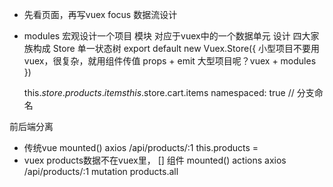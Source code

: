- 先看页面，再写vuex
  focus 数据流设计
- modules
  宏观设计一个项目
  模块 对应于vuex中的一个数据单元
  设计 四大家族构成
  Store 单一状态树
  export default new Vuex.Store({
    小型项目不要用vuex，很复杂，就用组件传值 props + emit
    大型项目呢？vuex + modules
  })

  this.$store.products.items
  this.$store.cart.items
  namespaced: true // 分支命名

前后端分离
- 传统vue
  mounted()
  axios /api/products/:1
  this.products = 
- vuex
  products数据不在vuex里， []
  组件 mounted()
    actions
    axios /api/products/:1
    mutation
    products.all